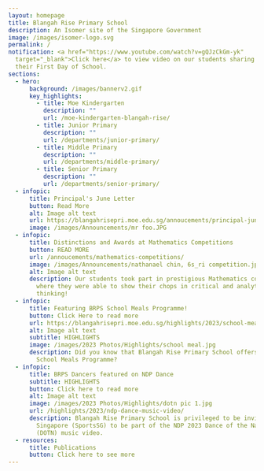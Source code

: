 ```yaml
---
layout: homepage
title: Blangah Rise Primary School
description: An Isomer site of the Singapore Government
image: /images/isomer-logo.svg
permalink: /
notification: <a href="https://www.youtube.com/watch?v=gQJzCkGm-yk"
  target="_blank">Click here</a> to view video on our students sharing about
  their First Day of School.
sections:
  - hero:
      background: /images/bannerv2.gif
      key_highlights:
        - title: Moe Kindergarten
          description: ""
          url: /moe-kindergarten-blangah-rise/
        - title: Junior Primary
          description: ""
          url: /departments/junior-primary/
        - title: Middle Primary
          description: ""
          url: /departments/middle-primary/
        - title: Senior Primary
          description: ""
          url: /departments/senior-primary/
  - infopic:
      title: Principal's June Letter
      button: Read More
      alt: Image alt text
      url: https://blangahrisepri.moe.edu.sg/annoucements/principal-june-letter/
      image: /images/Announcements/mr foo.JPG
  - infopic:
      title: Distinctions and Awards at Mathematics Competitions
      button: READ MORE
      url: /annoucements/mathematics-competitions/
      image: /images/Announcements/nathanael chin, 6s_ri competition.jpg
      alt: Image alt text
      description: Our students took part in prestigious Mathematics competitions
        where they were able to show their chops in critical and analytical
        thinking!
  - infopic:
      title: Featuring BRPS School Meals Programme!
      button: Click Here to read more
      url: https://blangahrisepri.moe.edu.sg/highlights/2023/school-meals-programme/
      alt: Image alt text
      subtitle: HIGHLIGHTS
      image: /images/2023 Photos/Highlights/school meal.jpg
      description: Did you know that Blangah Rise Primary School offers an innovative
        School Meals Programme?
  - infopic:
      title: BRPS Dancers featured on NDP Dance
      subtitle: HIGHLIGHTS
      button: Click here to read more
      alt: Image alt text
      image: /images/2023 Photos/Highlights/dotn pic 1.jpg
      url: /highlights/2023/ndp-dance-music-video/
      description: Blangah Rise Primary School is privileged to be invited by Sports
        Singapore (SportsSG) to be part of the NDP 2023 Dance of the Nation
        (DOTN) music video.
  - resources:
      title: Publications
      button: Click here to see more
---
```

